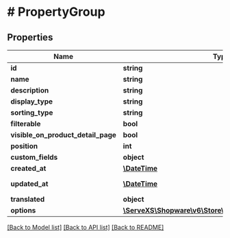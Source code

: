 # # PropertyGroup

## Properties

Name | Type | Description | Notes
------------ | ------------- | ------------- | -------------
**id** | **string** |  | [optional]
**name** | **string** |  |
**description** | **string** |  | [optional]
**display_type** | **string** |  |
**sorting_type** | **string** |  |
**filterable** | **bool** |  | [optional]
**visible_on_product_detail_page** | **bool** |  | [optional]
**position** | **int** |  | [optional]
**custom_fields** | **object** |  | [optional]
**created_at** | [**\DateTime**](\DateTime.md) |  | [readonly]
**updated_at** | [**\DateTime**](\DateTime.md) |  | [optional] [readonly]
**translated** | **object** |  | [optional]
**options** | [**\ServeXS\Shopware\v6\Store\Model\PropertyGroupOption**](PropertyGroupOption.md) |  | [optional]

[[Back to Model list]](../../README.md#models) [[Back to API list]](../../README.md#endpoints) [[Back to README]](../../README.md)
